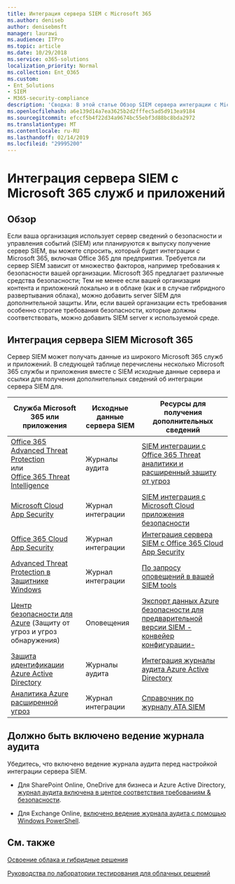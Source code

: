 ```yaml
---
title: Интеграция сервера SIEM с Microsoft 365
ms.author: deniseb
author: denisebmsft
manager: laurawi
ms.audience: ITPro
ms.topic: article
ms.date: 10/29/2018
ms.service: o365-solutions
localization_priority: Normal
ms.collection: Ent_O365
ms.custom:
- Ent_Solutions
- SIEM
- M365-security-compliance
description: 'Сводка: В этой статье Обзор SIEM сервера интеграции с Microsoft 365.'
ms.openlocfilehash: a6e139d14a7ea3625b2d2fffec5ad5d913ea9184
ms.sourcegitcommit: efccf5b4f22d34a9674bc55ebf3d88bc8bda2972
ms.translationtype: MT
ms.contentlocale: ru-RU
ms.lasthandoff: 02/14/2019
ms.locfileid: "29995200"
---
```

# <a name="siem-server-integration-with-microsoft-365-services-and-applications"></a>Интеграция сервера SIEM с Microsoft 365 служб и приложений

## <a name="overview"></a>Обзор

Если ваша организация использует сервер сведений о безопасности и управления событий (SIEM) или планируются к выпуску получение сервер SIEM, вы можете спросить, который будет интеграции с Microsoft 365, включая Office 365 для предприятия. Требуется ли сервер SIEM зависит от множество факторов, например требования к безопасности вашей организации. Microsoft 365 предлагает различные средства безопасности; Тем не менее если вашей организации контента и приложений локально и в облаке (как и в случае гибридного развертывания облака), можно добавить server SIEM для дополнительной защиты. Или, если вашей организации есть требования особенно строгие требования безопасности, которые должны соответствовать, можно добавить SIEM server к используемой среде.

## <a name="siem-server-integration-microsoft-365"></a>Интеграция сервера SIEM Microsoft 365

Сервер SIEM может получать данные из широкого Microsoft 365 служб и приложений. В следующей таблице перечислены несколько Microsoft 365 службы и приложения вместе с SIEM исходные данные сервера и ссылки для получения дополнительных сведений об интеграции сервера SIEM для. 

| Служба Microsoft 365 или приложения | Исходные данные сервера SIEM | Ресурсы для получения дополнительных сведений |
| --- | --- | --- |
| [Office 365 Advanced Threat Protection](office-365-atp.md) <br/>   или   <br/>[Office 365 Threat Intelligence](office-365-ti.md) | Журналы аудита | [SIEM интеграции с Office 365 Threat аналитики и расширенный защиту от угроз](siem-integration-with-office-365-ti.md) |
| [Microsoft Cloud App Security](https://docs.microsoft.com/cloud-app-security/what-is-cloud-app-security) | Журнал интеграции | [SIEM интеграция с Microsoft Cloud приложения безопасности](https://docs.microsoft.com/cloud-app-security/siem) |
| [Office 365 Cloud App Security](office-365-cas-overview.md) | Журнал интеграции | [Интеграция сервера SIEM с Office 365 Cloud App Security](integrate-your-siem-server-with-office-365-cas.md) |
| [Advanced Threat Protection в Защитнике Windows](https://docs.microsoft.com/windows/security/threat-protection/) | Журнал интеграции | [По запросу оповещений в вашей SIEM tools](https://docs.microsoft.com/windows/security/threat-protection/windows-defender-atp/configure-siem-windows-defender-advanced-threat-protection) |
| [Центр безопасности для Azure](https://docs.microsoft.com/azure/security-center/security-center-intro) (Защиту от угроз и угроз обнаружения) | Оповещения | [Экспорт данных Azure безопасности для предварительной версии SIEM - конвейер конфигурации-](https://docs.microsoft.com/azure/security-center/security-center-export-data-to-siem) |
| [Защита идентификации Azure Active Directory](https://docs.microsoft.com/azure/active-directory/identity-protection/overview) | Журналы аудита | [Интеграция журналы аудита Azure Active Directory](https://docs.microsoft.com/azure/security/security-azure-log-integration-ad) |
| [Аналитика Azure расширенной угроз](https://docs.microsoft.com/azure/security/azure-threat-detection) | Журнал интеграции | [Справочник по журналу ATA SIEM](https://docs.microsoft.com/advanced-threat-analytics/cef-format-sa) |

## <a name="audit-logging-must-be-turned-on"></a>Должно быть включено ведение журнала аудита

Убедитесь, что включено ведение журнала аудита перед настройкой интеграции сервера SIEM. 

- Для SharePoint Online, OneDrive для бизнеса и Azure Active Directory, [журнал аудита включена в центре соответствия требованиям & безопасности](https://docs.microsoft.com/office365/securitycompliance/turn-audit-log-search-on-or-off).

- Для Exchange Online, [включено ведение журнала аудита с помощью Windows PowerShell](https://docs.microsoft.com/office365/securitycompliance/enable-mailbox-auditing).
 
## <a name="see-also"></a>См. также

[Освоение облака и гибридные решения](https://docs.microsoft.com/office365/enterprise/cloud-adoption-and-hybrid-solutions)
  
[Руководства по лаборатории тестирования для облачных решений](https://docs.microsoft.com/office365/enterprise/cloud-adoption-test-lab-guides-tlgs)


